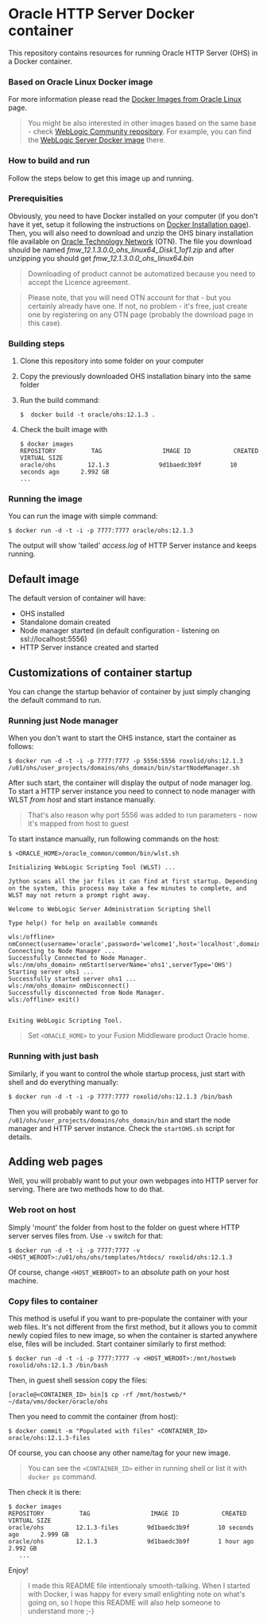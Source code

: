 Oracle HTTP Server Docker container
===

This repository contains resources for running Oracle HTTP Server (OHS) in a Docker container.

### Based on Oracle Linux Docker image

For more information please read the [Docker Images from Oracle Linux](http://public-yum.oracle.com/docker-images) page.
> You might be also interested in other images based on the same base - check [WebLogic Community repository](https://github.com/weblogic-community/). For example, you can find the [WebLogic Server Docker image](https://github.com/weblogic-community/weblogic-docker) there.

### How to build and run
Follow the steps below to get this image up and running.

### Prerequisities

Obviously, you need to have Docker installed on your computer (if you don't have it yet, setup it following the instructions on [Docker Installation page](https://docs.docker.com/installation/)). Then, you will also need to download and unzip the OHS binary installation file available on [Oracle Technology Network](http://www.oracle.com/technetwork/middleware/webtier/downloads/index.html) (OTN). The file you download should be named _fmw_12.1.3.0.0_ohs_linux64_Disk1_1of1.zip_ and after unzipping you should get _fmw_12.1.3.0.0_ohs_linux64.bin_
> Downloading of product cannot be automatized because you need to accept the Licence agreement.

> Please note, that you will need OTN account for that - but you certainly already have one. If not, no problem - it's free, just create one by registering on any OTN page (probably the download page in this case).

### Building steps

1. Clone this repository into some folder on your computer 
2. Copy the previously downloaded OHS installation binary into the same folder
3. Run the build command:

   ```
   $  docker build -t oracle/ohs:12.1.3 .
   ```
4. Check the built image with

   ```
   $ docker images
   REPOSITORY          TAG                 IMAGE ID            CREATED             VIRTUAL SIZE
   oracle/ohs         12.1.3              9d1baedc3b9f        10 seconds ago      2.992 GB
   ...
   ```

### Running the image

You can run the image with simple command:
```
$ docker run -d -t -i -p 7777:7777 oracle/ohs:12.1.3
```

The output will show 'tailed' _access.log_ of HTTP Server instance and keeps running.

## Default image

The default version of container will have:
* OHS installed
* Standalone domain created
* Node manager started (in default configuration - listening on ssl://localhost:5556)
* HTTP Server instance created and started

## Customizations of container startup
You can change the startup behavior of container by just simply changing the default command to run.

### Running just Node manager
When you don't want to start the OHS instance, start the container as follows:
```
$ docker run -d -t -i -p 7777:7777 -p 5556:5556 roxolid/ohs:12.1.3 /u01/ohs/user_projects/domains/ohs_domain/bin/startNodeManager.sh
```

After such start, the container will display the output of node manager log. To start a HTTP server instance you need to connect to node manager with WLST _from host_ and start instance manually.
> That's also reason why port 5556 was added to run parameters - now it's mapped from host to guest

To start instance manually, run following commands on the host:
```
$ <ORACLE_HOME>/oracle_common/common/bin/wlst.sh

Initializing WebLogic Scripting Tool (WLST) ...

Jython scans all the jar files it can find at first startup. Depending on the system, this process may take a few minutes to complete, and WLST may not return a prompt right away.

Welcome to WebLogic Server Administration Scripting Shell

Type help() for help on available commands

wls:/offline> nmConnect(username='oracle',password='welcome1',host='localhost',domainName='ohs_domain')
Connecting to Node Manager ...
Successfully Connected to Node Manager.
wls:/nm/ohs_domain> nmStart(serverName='ohs1',serverType='OHS')
Starting server ohs1 ...
Successfully started server ohs1 ...
wls:/nm/ohs_domain> nmDisconnect()
Successfully disconnected from Node Manager.
wls:/offline> exit()


Exiting WebLogic Scripting Tool.

```
> Set `<ORACLE_HOME>` to your Fusion Middleware product Oracle home.

### Running with just bash
Similarly, if you want to control the whole startup process, just start with shell and do everything manually:
```
$ docker run -d -t -i -p 7777:7777 roxolid/ohs:12.1.3 /bin/bash
```
Then you will probably want to go to `/u01/ohs/user_projects/domains/ohs_domain/bin` and start the node manager and HTTP server instance. Check the `startOHS.sh` script for details.

## Adding web pages
Well, you will probably want to put your own webpages into HTTP server for serving. There are two methods how to do that.

### Web root on host
Simply 'mount' the folder from host to the folder on guest where HTTP server serves files from. Use `-v` switch for that:
```
$ docker run -d -t -i -p 7777:7777 -v <HOST_WEROOT>:/u01/ohs/ohs/templates/htdocs/ roxolid/ohs:12.1.3
```
Of course, change `<HOST_WEBROOT>` to an _absolute_ path on your host machine.

### Copy files to container
This method is useful if you want to pre-populate the container with your web files. It's not different from the first method, but it allows you to commit newly copied files to new image, so when the container is started anywhere else, files will be included. Start container similarly to first method:
```
$ docker run -d -t -i -p 7777:7777 -v <HOST_WEROOT>:/mnt/hostweb roxolid/ohs:12.1.3 /bin/bash
```

Then, in guest shell session copy the files:
```
[oracle@<CONTAINER_ID> bin]$ cp -rf /mnt/hostweb/* ~/data/vms/docker/oracle/ohs
```

Then you need to commit the container (from host):
```
$ docker commit -m "Populated with files" <CONTAINER_ID> oracle/ohs:12.1.3-files
```
Of course, you can choose any other name/tag for your new image.

> You can see the `<CONTAINER_ID>` either in running shell or list it with `docker ps` command.

Then check it is there:
```
$ docker images
REPOSITORY          TAG                 IMAGE ID            CREATED             VIRTUAL SIZE
oracle/ohs         12.1.3-files        9d1baedc3b9f        10 seconds ago      2.999 GB
oracle/ohs         12.1.3              9d1baedc3b9f        1 hour ago          2.992 GB
   ...
```

Enjoy!

> I made this README file intentionaly smooth-talking. When I started with Docker, I was happy for every small enlighting note on what's going on, so I hope this README will also help someone to understand more ;-)


